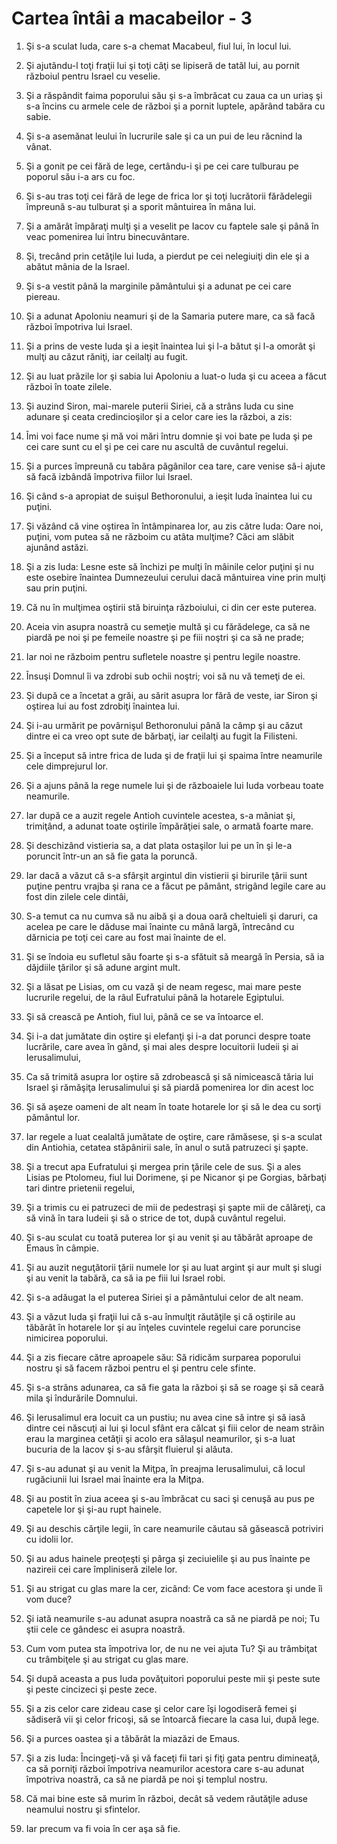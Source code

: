 # Cartea &#238;nt&#226;i a macabeilor - 3

1. Şi s-a sculat Iuda, care s-a chemat Macabeul, fiul lui, în locul lui. 

2. Şi ajutându-l toţi fraţii lui şi toţi câţi se lipiseră de tatăl lui, au pornit războiul pentru Israel cu veselie. 

3. Şi a răspândit faima poporului său şi s-a îmbrăcat cu zaua ca un uriaş şi s-a încins cu armele cele de război şi a pornit luptele, apărând tabăra cu sabie. 

4. Şi s-a asemănat leului în lucrurile sale şi ca un pui de leu răcnind la vânat. 

5. Şi a gonit pe cei fără de lege, certându-i şi pe cei care tulburau pe poporul său i-a ars cu foc. 

6. Şi s-au tras toţi cei fără de lege de frica lor şi toţi lucrătorii fărădelegii împreună s-au tulburat şi a sporit mântuirea în mâna lui. 

7. Şi a amărât împăraţi mulţi şi a veselit pe Iacov cu faptele sale şi până în veac pomenirea lui întru binecuvântare. 

8. Şi, trecând prin cetăţile lui Iuda, a pierdut pe cei nelegiuiţi din ele şi a abătut mânia de la Israel. 

9. Şi s-a vestit până la marginile pământului şi a adunat pe cei care piereau. 

10. Şi a adunat Apoloniu neamuri şi de la Samaria putere mare, ca să facă război împotriva lui Israel. 

11. Şi a prins de veste Iuda şi a ieşit înaintea lui şi l-a bătut şi l-a omorât şi mulţi au căzut răniţi, iar ceilalţi au fugit. 

12. Şi au luat prăzile lor şi sabia lui Apoloniu a luat-o Iuda şi cu aceea a făcut război în toate zilele. 

13. Şi auzind Siron, mai-marele puterii Siriei, că a strâns Iuda cu sine adunare şi ceata credincioşilor şi a celor care ies la război, a zis: 

14. Îmi voi face nume şi mă voi mări întru domnie şi voi bate pe Iuda şi pe cei care sunt cu el şi pe cei care nu ascultă de cuvântul regelui. 

15. Şi a purces împreună cu tabăra păgânilor cea tare, care venise să-i ajute să facă izbândă împotriva fiilor lui Israel. 

16. Şi când s-a apropiat de suişul Bethoronului, a ieşit Iuda înaintea lui cu puţini. 

17. Şi văzând că vine oştirea în întâmpinarea lor, au zis către Iuda: Oare noi, puţini, vom putea să ne războim cu atâta mulţime? Căci am slăbit ajunând astăzi. 

18. Şi a zis Iuda: Lesne este să închizi pe mulţi în mâinile celor puţini şi nu este osebire înaintea Dumnezeului cerului dacă mântuirea vine prin mulţi sau prin puţini. 

19. Că nu în mulţimea oştirii stă biruinţa războiului, ci din cer este puterea. 

20. Aceia vin asupra noastră cu semeţie multă şi cu fărădelege, ca să ne piardă pe noi şi pe femeile noastre şi pe fiii noştri şi ca să ne prade; 

21. Iar noi ne războim pentru sufletele noastre şi pentru legile noastre. 

22. Însuşi Domnul îi va zdrobi sub ochii noştri; voi să nu vă temeţi de ei. 

23. Şi după ce a încetat a grăi, au sărit asupra lor fără de veste, iar Siron şi oştirea lui au fost zdrobiţi înaintea lui. 

24. Şi i-au urmărit pe povârnişul Bethoronului până la câmp şi au căzut dintre ei ca vreo opt sute de bărbaţi, iar ceilalţi au fugit la Filisteni. 

25. Şi a început să intre frica de Iuda şi de fraţii lui şi spaima între neamurile cele dimprejurul lor. 

26. Şi a ajuns până la rege numele lui şi de războaiele lui Iuda vorbeau toate neamurile. 

27. Iar după ce a auzit regele Antioh cuvintele acestea, s-a mâniat şi, trimiţând, a adunat toate oştirile împărăţiei sale, o armată foarte mare. 

28. Şi deschizând vistieria sa, a dat plata ostaşilor lui pe un în şi le-a poruncit într-un an să fie gata la poruncă. 

29. Iar dacă a văzut că s-a sfârşit argintul din vistierii şi birurile ţării sunt puţine pentru vrajba şi rana ce a făcut pe pământ, strigând legile care au fost din zilele cele dintâi, 

30. S-a temut ca nu cumva să nu aibă şi a doua oară cheltuieli şi daruri, ca acelea pe care le dăduse mai înainte cu mână largă, întrecând cu dărnicia pe toţi cei care au fost mai înainte de el. 

31. Şi se îndoia eu sufletul său foarte şi s-a sfătuit să meargă în Persia, să ia dăjdiile ţărilor şi să adune argint mult. 

32. Şi a lăsat pe Lisias, om cu vază şi de neam regesc, mai mare peste lucrurile regelui, de la râul Eufratului până la hotarele Egiptului. 

33. Şi să crească pe Antioh, fiul lui, până ce se va întoarce el. 

34. Şi i-a dat jumătate din oştire şi elefanţi şi i-a dat porunci despre toate lucrările, care avea în gând, şi mai ales despre locuitorii Iudeii şi ai Ierusalimului, 

35. Ca să trimită asupra lor oştire să zdrobească şi să nimicească tăria lui Israel şi rămăşiţa Ierusalimului şi să piardă pomenirea lor din acest loc 

36. Şi să aşeze oameni de alt neam în toate hotarele lor şi să le dea cu sorţi pământul lor. 

37. Iar regele a luat cealaltă jumătate de oştire, care rămăsese, şi s-a sculat din Antiohia, cetatea stăpânirii sale, în anul o sută patruzeci şi şapte. 

38. Şi a trecut apa Eufratului şi mergea prin ţările cele de sus. Şi a ales Lisias pe Ptolomeu, fiul lui Dorimene, şi pe Nicanor şi pe Gorgias, bărbaţi tari dintre prietenii regelui, 

39. Şi a trimis cu ei patruzeci de mii de pedestraşi şi şapte mii de călăreţi, ca să vină în tara Iudeii şi să o strice de tot, după cuvântul regelui. 

40. Şi s-au sculat cu toată puterea lor şi au venit şi au tăbărât aproape de Emaus în câmpie. 

41. Şi au auzit neguţătorii ţării numele lor şi au luat argint şi aur mult şi slugi şi au venit la tabără, ca să ia pe fiii lui Israel robi. 

42. Şi s-a adăugat la el puterea Siriei şi a pământului celor de alt neam. 

43. Şi a văzut Iuda şi fraţii lui că s-au înmulţit răutăţile şi că oştirile au tăbărât în hotarele lor şi au înţeles cuvintele regelui care poruncise nimicirea poporului. 

44. Şi a zis fiecare către aproapele său: Să ridicăm surparea poporului nostru şi să facem război pentru el şi pentru cele sfinte. 

45. Şi s-a strâns adunarea, ca să fie gata la război şi să se roage şi să ceară mila şi îndurările Domnului. 

46. Şi Ierusalimul era locuit ca un pustiu; nu avea cine să intre şi să iasă dintre cei născuţi ai lui şi locul sfânt era călcat şi fiii celor de neam străin erau la marginea cetăţii şi acolo era sălaşul neamurilor, şi s-a luat bucuria de la Iacov şi s-au sfârşit fluierul şi alăuta. 

47. Şi s-au adunat şi au venit la Miţpa, în preajma Ierusalimului, că locul rugăciunii lui Israel mai înainte era la Miţpa. 

48. Şi au postit în ziua aceea şi s-au îmbrăcat cu saci şi cenuşă au pus pe capetele lor şi şi-au rupt hainele. 

49. Şi au deschis cărţile legii, în care neamurile căutau să găsească potriviri cu idolii lor. 

50. Şi au adus hainele preoţeşti şi pârga şi zeciuielile şi au pus înainte pe nazireii cei care împliniseră zilele lor. 

51. Şi au strigat cu glas mare la cer, zicând: Ce vom face acestora şi unde îi vom duce? 

53. Şi iată neamurile s-au adunat asupra noastră ca să ne piardă pe noi; Tu ştii cele ce gândesc ei asupra noastră. 

54. Cum vom putea sta împotriva lor, de nu ne vei ajuta Tu? Şi au trâmbiţat cu trâmbiţele şi au strigat cu glas mare. 

55. Şi după aceasta a pus Iuda povăţuitori poporului peste mii şi peste sute şi peste cincizeci şi peste zece. 

56. Şi a zis celor care zideau case şi celor care îşi logodiseră femei şi sădiseră vii şi celor fricoşi, să se întoarcă fiecare la casa lui, după lege. 

57. Şi a purces oastea şi a tăbărât la miazăzi de Emaus. 

58. Şi a zis Iuda: Încingeţi-vă şi vă faceţi fii tari şi fiţi gata pentru dimineaţă, ca să porniţi război împotriva neamurilor acestora care s-au adunat împotriva noastră, ca să ne piardă pe noi şi templul nostru. 

59. Că mai bine este să murim în război, decât să vedem răutăţile aduse neamului nostru şi sfintelor. 

60. Iar precum  va fi voia în cer aşa să fie. 

